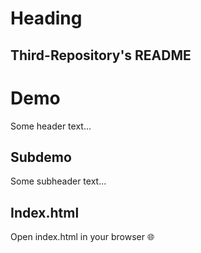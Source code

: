 # Heading

## Third-Repository's README
# Demo
Some header text...

## Subdemo
Some subheader text...

## Index.html
Open index.html in your browser 🌐
